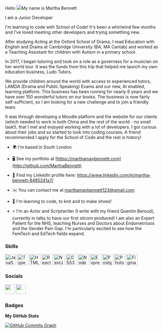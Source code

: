 Hello ![](https://user-images.githubusercontent.com/18350557/176309783-0785949b-9127-417c-8b55-ab5a4333674e.gif)My name is Martha Bennett  

I am a Junior Developer

I'm learning to code with School of Code! It's been a whirlwind few months and I've loved meeting other developers and trying something new. 

After studying Acting at the Oxford School of Drama, I read Education with English and Drama at Cambridge University (BA, MA Cantab) and worked as a Teaching Assistant for children with Autism in a primary school. 

In 2017, I began tutoring and took on a role as a governess for a musician on her world tour. It was the funds from this trip that helped me launch my own education business, Ludo Tutors. 

We provide children around the world with access to experienced tutors, LAMDA (Drama and Public Speaking) Exams and our new, AI enabled, learning platform. This business has been running for nearly 6 years and we have over 150 wonderful tutors on our books. The business is now fairly self-sufficient, so I am looking for a new challenge and to join a friendly team.

It was through developing a Moodle platform and the website for our clients (which needed to work in both China and the rest of the world - no small task!), that I met and enjoyed working with a lot of developers. I got curious about their jobs and so started to look into coding courses. A friend recommended I apply for the School of Code and the rest is history!  


* 🌍  I'm based in South London 

* 🖥️  See my portfolio at [https://marthamaybennett.com](http://github.com/MarthaBennett) 

* 📝  Find my LinkedIn profile here: https://www.linkedin.com/in/martha-bennett-8485241a7/

* ✉️  You can contact me at [marthamaybennett123@gmail.com](mailto:marthamaybennett123@gmail.com) 

* 🧠  I'm learning to code, to knit and to make shoes!

* ⚡   I'm an Actor and Scriptwriter (I write with my friend Quentin Beroud), currently in talks to have our first sitcom produced! I am also an Expert Patient for the NHS, teaching Nurses and Doctors about Endometriosis and the Gender Pain Gap. I'm particularly excited to see how the FemTech and EdTech fields expand.


### Skills  

<p align="left"> <a href="https://developer.mozilla.org/en-US/docs/Web/JavaScript" target="_blank" rel="noreferrer"><img src="https://raw.githubusercontent.com/danielcranney/readme-generator/main/public/icons/skills/javascript-colored.svg" width="36" height="36" alt="JavaScript" /></a> <a href="https://www.typescriptlang.org/" target="_blank" rel="noreferrer"><img src="https://raw.githubusercontent.com/danielcranney/readme-generator/main/public/icons/skills/typescript-colored.svg" width="36" height="36" alt="TypeScript" /></a> <a href="https://developer.mozilla.org/en-US/docs/Glossary/HTML5" target="_blank" rel="noreferrer"><img src="https://raw.githubusercontent.com/danielcranney/readme-generator/main/public/icons/skills/html5-colored.svg" width="36" height="36" alt="HTML5" /></a> <a href="https://reactjs.org/" target="_blank" rel="noreferrer"><img src="https://raw.githubusercontent.com/danielcranney/readme-generator/main/public/icons/skills/react-colored.svg" width="36" height="36" alt="React" /></a> <a href="https://nextjs.org/docs" target="_blank" rel="noreferrer"><img src="https://raw.githubusercontent.com/danielcranney/readme-generator/main/public/icons/skills/nextjs-colored.svg" width="36" height="36" alt="NextJs" /></a> <a href="https://www.w3.org/TR/CSS/#css" target="_blank" rel="noreferrer"><img src="https://raw.githubusercontent.com/danielcranney/readme-generator/main/public/icons/skills/css3-colored.svg" width="36" height="36" alt="CSS3" /></a> <a href="https://nodejs.org/en/" target="_blank" rel="noreferrer"><img src="https://raw.githubusercontent.com/danielcranney/readme-generator/main/public/icons/skills/nodejs-colored.svg" width="36" height="36" alt="NodeJS" /></a> <a href="https://expressjs.com/" target="_blank" rel="noreferrer"><img src="https://raw.githubusercontent.com/danielcranney/readme-generator/main/public/icons/skills/express-colored.svg" width="36" height="36" alt="Express" /></a> <a href="https://www.postgresql.org/" target="_blank" rel="noreferrer"><img src="https://raw.githubusercontent.com/danielcranney/readme-generator/main/public/icons/skills/postgresql-colored.svg" width="36" height="36" alt="PostgreSQL" /></a> <a href="https://www.adobe.com/uk/products/photoshop.html" target="_blank" rel="noreferrer"><img src="https://raw.githubusercontent.com/danielcranney/readme-generator/main/public/icons/skills/photoshop-colored.svg" width="36" height="36" alt="Photoshop" /></a> <a href="https://www.figma.com/" target="_blank" rel="noreferrer"><img src="https://raw.githubusercontent.com/danielcranney/readme-generator/main/public/icons/skills/figma-colored.svg" width="36" height="36" alt="Figma" /></a> </p> 
 
 ### Socials  <p align="left"> <a href="https://www.github.com/marthabennett" target="_blank" rel="noreferrer"><img src="https://raw.githubusercontent.com/danielcranney/readme-generator/main/public/icons/socials/github.svg" width="32" height="32" /></a> <a href="https://www.linkedin.com/in/martha-bennett-8485241a7/" target="_blank" rel="noreferrer"><img src="https://raw.githubusercontent.com/danielcranney/readme-generator/main/public/icons/socials/linkedin.svg" width="32" height="32" /></a></p>

### Badges

<b>My GitHub Stats</b>

<a href="http://www.github.com/marthabennett"><img src="https://github-readme-activity-graph.cyclic.app/graph?username=marthabennett&bg_color=000000&color=ffffff&line=10b981&point=ffffff&area_color=000000&area=true&hide_border=true&custom_title=GitHub%20Commits%20Graph" alt="GitHub Commits Graph" /></a>

